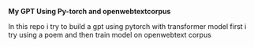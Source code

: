 **My GPT Using Py-torch and openwebtextcorpus**

In this repo i try to build a gpt using pytorch with transformer model 
first i try using a poem and then train model on openwebtext corpus 
